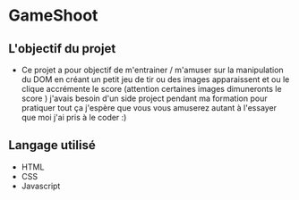 # GameShoot

## L'objectif du projet 
- Ce projet a pour objectif de m'entrainer / m'amuser sur la manipulation du DOM en créant un petit jeu de tir ou des images apparaissent et ou le clique accrémente le score  (attention certaines images dimuneronts le score ) j'avais besoin d'un side project pendant ma formation pour pratiquer tout ça j'espère que vous vous amuserez autant à l'essayer que moi j'ai pris à le coder :) 
## Langage utilisé 
- HTML
- CSS
- Javascript
